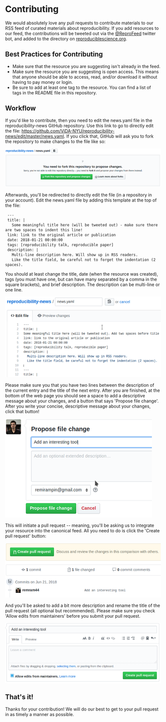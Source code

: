 # Contributing

We would absolutely love any pull requests to contribute materials to our RSS feed of curated materials about reproducibility. If you add resources to our feed, the contributions will be tweeted out via the [@ReproFeed](https://twitter.com/ReproFeed) twitter bot, and added to the directory on [reproduciblescience.org](https://reproduciblescience.org/directory).

## Best Practices for Contributing
* Make sure that the resource you are suggesting isn't already in the feed. 
* Make sure the resource you are suggesting is open access. This means that anyone should be able to access, read, and/or download it without having to pay money or login.
* Be sure to add at least one tag to the resource. You can find a list of tags in the README file in this repository.

## Workflow
If you'd like to contribute, then you need to edit the news.yaml file in the reproducibility-news GitHub repository. Use this link to go to directly edit the file: https://github.com/ViDA-NYU/reproducibility-news/edit/master/news.yaml. If you click that, GitHub will ask you to fork the repository to make changes to the file like so:

![](https://github.com/VickySteeves/reproducible-science/blob/master/images/workflow.png)

Afterwards, you'll be redirected to directly edit the file (in a repository in your account). Edit the news.yaml file by adding this template at the top of the file:

     ---
     title: |
       Some meaningful title here (will be tweeted out) - make sure there are two spaces to indent this line!
     link: link to the original article or publication
     date: 2018-01-21 00:00:00
     tags: [reproducibility talk, reproducible paper]
     description: |
       Multi-line description here. Will show up in RSS readers.
       Like the title field, be careful not to forget the indentation (2 spaces).

You should at least change the title, date (when the resource was created), tags (you must have one, but can have many separated by a comma in the square brackets), and brief description. The description can be multi-line or one line.

![](https://github.com/VickySteeves/reproducible-science/blob/master/images/workflow1.png)

Please make sure you that you have two lines between the description of the current entry and the title of the next entry. After you are finished, at the bottom of the web page you should see a space to add a descriptive message about your changes, and a button that says 'Propose file change'. After you write your concise, descriptive message about your changes, click that button!

![](https://github.com/VickySteeves/reproducible-science/blob/master/images/workflow2.png)

This will initiate a pull request -- meaning, you'll be asking us to integrate your resource into the canonical feed. All you need to do is click the 'Create pull request' button: 

![](https://github.com/VickySteeves/reproducible-science/blob/master/images/workflow3.png)

And you'll be asked to add a bit more description and rename the title of the pull request (all optional but recommended). Please make sure you check 'Allow edits from maintainers' before you submit your pull request.

![](https://github.com/VickySteeves/reproducible-science/blob/master/images/workflow4.png)

## That's it!

Thanks for your contribution! We will do our best to get to your pull request in as timely a manner as possible. 
